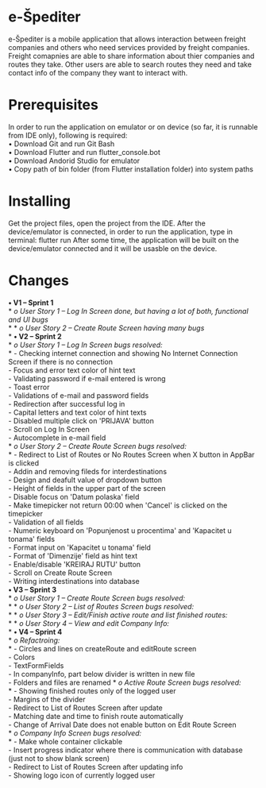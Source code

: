 # e-Špediter
e-Špediter is a mobile application that allows interaction between freight companies and others who need services provided by freight companies. Freight comapnies are able to share information about thier companies and routes they take. Other users are able to search routes they need and take contact info of the company they want to interact with.
# Prerequisites
In order to run the application on emulator or on device (so far, it is runnable from IDE only), following is required:<br/>
•	Download Git and run Git Bash<br/>
•	Download Flutter and run flutter_console.bot<br/>
•	Download Andorid Studio for emulator<br/>
•	Copy path of bin folder (from Flutter installation folder) into system paths
# Installing
Get the project files, open the project from the IDE. After the device/emulator is connected, in order to run the application, type in terminal:
		flutter run
After some time, the application will be built on the device/emulator connected and it will be usasble on the device.
# Changes
**•	V1 – Sprint 1<br/>**
        * *o	User Story 1 – Log In Screen done, but having a lot of both, functional and UI bugs<br/>* *
        * *o	User Story 2 – Create Route Screen having many bugs<br/>* *
**•	V2 – Sprint 2<br/>**
	* *o	User Story 1 – Log In Screen bugs resolved:<br/>* *
		-	Checking internet connection and showing No Internet Connection Screen if there is no connection<br/>
		-	Focus and error text color of hint text<br/>
		-	Validating password if e-mail entered is wrong<br/>
		-	Toast error<br/>
		-	Validations of e-mail and password fields<br/>
		-	Redirection after successful log in<br/>
		-	Capital letters and text color of hint texts<br/>
		-	Disabled multiple click on 'PRIJAVA' button<br/>
		-	Scroll on Log In Screen<br/>
		-	Autocomplete in e-mail field<br/>
	* *o	User Story 2 – Create Route Screen bugs resolved:<br/>* *
		-	Redirect to List of Routes or No Routes Screen when X button in AppBar is clicked<br/>
		-	Addin and removing fileds for interdestinations<br/>
		-	Design and deafult value of dropdown button<br/>
		-	Height of fields in the upper part of the screen<br/>
		-	Disable focus on 'Datum polaska' field<br/>
		-	Make timepicker not return 00:00 when 'Cancel' is clicked on the timepicker<br/>
		-	Validation of all fields<br/>
		-	Numeric keyboard on 'Popunjenost u procentima' and 'Kapacitet u tonama' fields<br/>
		-	Format input on 'Kapacitet u tonama' field<br/>
		-	Format of 'Dimenzije' field as hint text<br/>
		-	Enable/disable 'KREIRAJ RUTU' button<br/>
		-	Scroll on Create Route Screen<br/>
		-	Writing interdestinations into database<br/>
**•	V3 – Sprint 3<br/>**
	* *o	User Story 1 – Create Route Screen bugs resolved:<br/>* *
	* *o	User Story 2 – List of Routes Screen bugs resolved:<br/>* *
	* *o	User Story 3 – Edit/Finish active route and list finished routes:<br/>* *
	* *o	User Story 4 – View and edit Company Info:<br/>* *
**•	V4 – Sprint 4<br/>**
	* *o	Refactroing:<br/>* *
		-	Circles and lines on createRoute and editRoute screen<br/>
		-	Colors<br/>
		-	TextFormFields<br/>
		-	In companyInfo, part below divider is written in new file<br/>
		-	Folders and files are renamed
	* *o	Active Route Screen bugs resolved:<br/>* *
		-	Showing finished routes only of the logged user<br/>
		-	Margins of the divider<br/>
		-	Redirect to List of Routes Screen after update<br/>
		-	Matching date and time to finish route automatically<br/>
		-	Change of Arrival Date does not enable button on Edit Route Screen<br/>
	* *o	Company Info Screen bugs resolved:<br/>* *
		-	Make whole container clickable<br/>
		-	Insert progress indicator where there is communication with database (just not to show blank screen)<br/>
		-	Redirect to List of Routes Screen after updating info<br/>
		-	Showing logo icon of currently logged user<br/>
